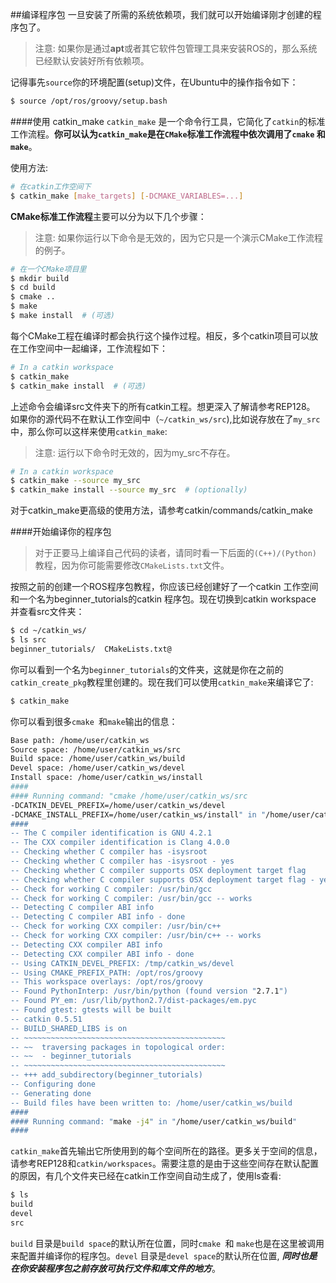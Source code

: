 ##编译程序包
一旦安装了所需的系统依赖项，我们就可以开始编译刚才创建的程序包了。


>注意: 如果你是通过**apt**或者其它软件包管理工具来安装ROS的，那么系统已经默认安装好所有依赖项。

记得事先`source`你的环境配置(setup)文件，在Ubuntu中的操作指令如下：

```sh
$ source /opt/ros/groovy/setup.bash
```
####使用 catkin_make
`catkin_make` 是一个命令行工具，它简化了`catkin`的标准工作流程。**你可以认为`catkin_make`是在`CMake`标准工作流程中依次调用了`cmake` 和 `make`**。

使用方法:

```sh
# 在catkin工作空间下
$ catkin_make [make_targets] [-DCMAKE_VARIABLES=...]
```
**CMake标准工作流程**主要可以分为以下几个步骤：


>注意: 如果你运行以下命令是无效的，因为它只是一个演示CMake工作流程的例子。

```sh
# 在一个CMake项目里
$ mkdir build
$ cd build
$ cmake ..
$ make
$ make install  # (可选)
```
每个CMake工程在编译时都会执行这个操作过程。相反，多个catkin项目可以放在工作空间中一起编译，工作流程如下：

```sh
# In a catkin workspace
$ catkin_make
$ catkin_make install  # (可选)
```
上述命令会编译src文件夹下的所有catkin工程。想更深入了解请参考REP128。 如果你的源代码不在默认工作空间中（`~/catkin_ws/src`),比如说存放在了`my_src`中，那么你可以这样来使用`catkin_make`:


>注意: 运行以下命令时无效的，因为my_src不存在。

```sh
# In a catkin workspace
$ catkin_make --source my_src
$ catkin_make install --source my_src  # (optionally)
```
对于catkin_make更高级的使用方法，请参考catkin/commands/catkin_make

####开始编译你的程序包

>对于正要马上编译自己代码的读者，请同时看一下后面的`(C++)/(Python)`教程，因为你可能需要修改`CMakeLists.txt`文件。

按照之前的创建一个ROS程序包教程，你应该已经创建好了一个catkin 工作空间 和一个名为beginner_tutorials的catkin 程序包。现在切换到catkin workspace 并查看src文件夹：

```sh
$ cd ~/catkin_ws/
$ ls src
beginner_tutorials/  CMakeLists.txt@  
```
你可以看到一个名为`beginner_tutorials`的文件夹，这就是你在之前的 `catkin_create_pkg`教程里创建的。现在我们可以使用`catkin_make`来编译它了:

```sh
$ catkin_make
```
你可以看到很多`cmake `和` make `输出的信息：
```sh
Base path: /home/user/catkin_ws
Source space: /home/user/catkin_ws/src
Build space: /home/user/catkin_ws/build
Devel space: /home/user/catkin_ws/devel
Install space: /home/user/catkin_ws/install
####
#### Running command: "cmake /home/user/catkin_ws/src
-DCATKIN_DEVEL_PREFIX=/home/user/catkin_ws/devel
-DCMAKE_INSTALL_PREFIX=/home/user/catkin_ws/install" in "/home/user/catkin_ws/build"
####
-- The C compiler identification is GNU 4.2.1
-- The CXX compiler identification is Clang 4.0.0
-- Checking whether C compiler has -isysroot
-- Checking whether C compiler has -isysroot - yes
-- Checking whether C compiler supports OSX deployment target flag
-- Checking whether C compiler supports OSX deployment target flag - yes
-- Check for working C compiler: /usr/bin/gcc
-- Check for working C compiler: /usr/bin/gcc -- works
-- Detecting C compiler ABI info
-- Detecting C compiler ABI info - done
-- Check for working CXX compiler: /usr/bin/c++
-- Check for working CXX compiler: /usr/bin/c++ -- works
-- Detecting CXX compiler ABI info
-- Detecting CXX compiler ABI info - done
-- Using CATKIN_DEVEL_PREFIX: /tmp/catkin_ws/devel
-- Using CMAKE_PREFIX_PATH: /opt/ros/groovy
-- This workspace overlays: /opt/ros/groovy
-- Found PythonInterp: /usr/bin/python (found version "2.7.1") 
-- Found PY_em: /usr/lib/python2.7/dist-packages/em.pyc
-- Found gtest: gtests will be built
-- catkin 0.5.51
-- BUILD_SHARED_LIBS is on
-- ~~~~~~~~~~~~~~~~~~~~~~~~~~~~~~~~~~~~~~~~~~~~~
-- ~~  traversing packages in topological order:
-- ~~  - beginner_tutorials
-- ~~~~~~~~~~~~~~~~~~~~~~~~~~~~~~~~~~~~~~~~~~~~~
-- +++ add_subdirectory(beginner_tutorials)
-- Configuring done
-- Generating done
-- Build files have been written to: /home/user/catkin_ws/build
####
#### Running command: "make -j4" in "/home/user/catkin_ws/build"
####
```
`catkin_make`首先输出它所使用到的每个空间所在的路径。更多关于空间的信息，请参考REP128和`catkin/workspaces`。需要注意的是由于这些空间存在默认配置的原因，有几个文件夹已经在catkin工作空间自动生成了，使用ls查看:

```sh
$ ls
build
devel
src
```
`build` 目录是`build space`的默认所在位置，同时`cmake `和 `make`也是在这里被调用来配置并编译你的程序包。`devel` 目录是`devel space`的默认所在位置, ***同时也是在你安装程序包之前存放可执行文件和库文件的地方***。

